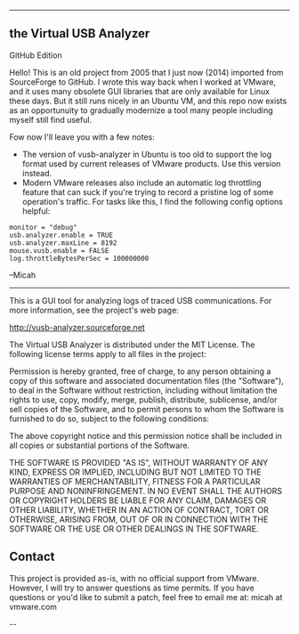 ------------------------
the Virtual USB Analyzer
------------------------
GitHub Edition

Hello! This is an old project from 2005 that I just now (2014) imported from SourceForge to GitHub. I wrote this way back when I worked at VMware, and it uses many obsolete GUI libraries that are only available for Linux these days. But it still runs nicely in an Ubuntu VM, and this repo now exists as an opportunuity to gradually modernize a tool many people including myself still find useful.

Fow now I'll leave you with a few notes:

* The version of vusb-analyzer in Ubuntu is too old to support the log format used by current releases of VMware products. Use this version instead.
* Modern VMware releases also include an automatic log throttling feature that can suck if you're trying to record a pristine log of some operation's traffic. For tasks like this, I find the following config options helpful:

```
monitor = "debug"
usb.analyzer.enable = TRUE
usb.analyzer.maxLine = 8192
mouse.vusb.enable = FALSE
log.throttleBytesPerSec = 100000000
```

–Micah

---------------------

This is a GUI tool for analyzing logs of traced USB
communications. For more information, see the project's web page:

http://vusb-analyzer.sourceforge.net

The Virtual USB Analyzer is distributed under the MIT License. The
following license terms apply to all files in the project:

  Permission is hereby granted, free of charge, to any person
  obtaining a copy of this software and associated documentation files
  (the "Software"), to deal in the Software without restriction,
  including without limitation the rights to use, copy, modify, merge,
  publish, distribute, sublicense, and/or sell copies of the Software,
  and to permit persons to whom the Software is furnished to do so,
  subject to the following conditions:

  The above copyright notice and this permission notice shall be
  included in all copies or substantial portions of the Software.

  THE SOFTWARE IS PROVIDED "AS IS", WITHOUT WARRANTY OF ANY KIND,
  EXPRESS OR IMPLIED, INCLUDING BUT NOT LIMITED TO THE WARRANTIES OF
  MERCHANTABILITY, FITNESS FOR A PARTICULAR PURPOSE AND
  NONINFRINGEMENT. IN NO EVENT SHALL THE AUTHORS OR COPYRIGHT HOLDERS
  BE LIABLE FOR ANY CLAIM, DAMAGES OR OTHER LIABILITY, WHETHER IN AN
  ACTION OF CONTRACT, TORT OR OTHERWISE, ARISING FROM, OUT OF OR IN
  CONNECTION WITH THE SOFTWARE OR THE USE OR OTHER DEALINGS IN THE
  SOFTWARE.

Contact
-------

This project is provided as-is, with no official support from
VMware. However, I will try to answer questions as time permits.
If you have questions or you'd like to submit a patch, feel free
to email me at: micah at vmware.com

--
